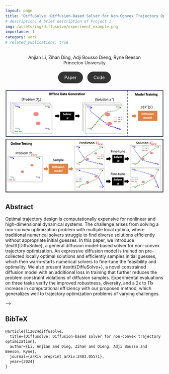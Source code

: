 ```yaml
---
layout: page
title: "DiffuSolve: Diffusion-Based Solver for Non-Convex Trajectory Optimization"
# description: A brief description of Project 1.
img: /assets/img/diffusolve/experiment_example.png
importance: 1
category: work
# related_publications: true
---
```


<!-- # Academic Project Page -->

<div style="text-align: center;">
  Anjian Li, Zihan Ding, Adji Bousso Dieng, Ryne Beeson
</div>

<div style="text-align: center;">
  Princeton University
</div>

<div style="text-align: center; margin: 20px 0;">
  <a href="https://arxiv.org/abs/ARXIV_PAPER_ID" style="display: inline-block; padding: 10px 20px; background-color: #333; color: white; border-radius: 20px; text-decoration: none; margin-right: 10px;">
    <i class="fas fa-file-pdf" style="font-size: 0.8em;"></i> Paper
  </a>
  <a href="https://github.com/YOUR_REPO_HERE" style="display: inline-block; padding: 10px 20px; background-color: #333; color: white; border-radius: 20px; text-decoration: none;">
    <i class="fab fa-github" style="font-size: 0.8em;"></i> Code
  </a>
</div>

<!-- <video width="100%" controls autoplay style="margin-top: 20px;">
  <source src="/assets/video/project_1/banner_video.mp4" type="video/mp4">
</video> -->

![First image description](/assets/img/diffusolve/workflow.png)

## Abstract

Optimal trajectory design is computationally expensive for nonlinear and high-dimensional dynamical systems. The challenge arises from solving a non-convex optimization problem with multiple local optima, where traditional numerical solvers struggle to find diverse solutions efficiently without appropriate initial guesses. In this paper, we introduce \texttt{DiffuSolve}, a general diffusion model-based solver for non-convex trajectory optimization. An expressive diffusion model is trained on pre-collected locally optimal solutions and efficiently samples initial guesses, which then warm-starts numerical solvers to fine-tune the feasibility and optimality. We also present \texttt{DiffuSolve+}, a novel constrained diffusion model with an additional loss in training that further reduces the problem constraint violations of diffusion samples. Experimental evaluations on three tasks verify the improved robustness, diversity, and a 2x to 11x increase in computational efficiency with our proposed method, which generalizes well to trajectory optimization problems of varying challenges.

<!-- ## Introduction

![First image description](/assets/img/project_1/carousel1.jpg) --> -->


## BibTeX

```
@article{li2024diffusolve,
  title={Diffusolve: Diffusion-based solver for non-convex trajectory optimization},
  author={Li, Anjian and Ding, Zihan and Dieng, Adji Bousso and Beeson, Ryne},
  journal={arXiv preprint arXiv:2403.05571},
  year={2024}
}
```

<!-- ## Footer

XXX -->

